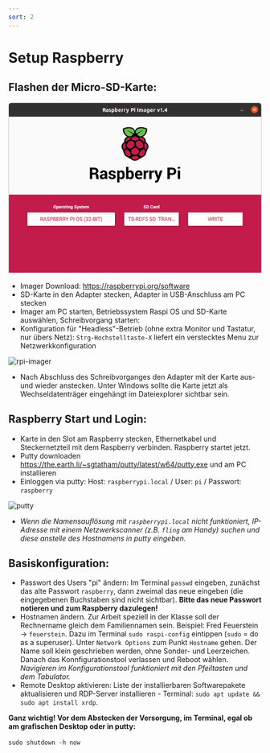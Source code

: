 ```yaml
---
sort: 2
---
```


# Setup Raspberry

## Flashen der Micro-SD-Karte:

![rpi-imager](img/imager.png)

- Imager Download: <https://raspberrypi.org/software>
- SD-Karte in den Adapter stecken, Adapter in USB-Anschluss am PC stecken
- Imager am PC starten, Betriebssystem Raspi OS und SD-Karte auswählen, Schreibvorgang starten:
- Konfiguration für "Headless"-Betrieb (ohne extra Monitor und Tastatur, nur übers Netz): 
```Strg-Hochstelltaste-X``` liefert ein verstecktes Menu zur Netzwerkkonfiguration

![rpi-imager](img/imager-net.png)

- Nach Abschluss des Schreibvorganges den Adapter mit der Karte aus- und wieder anstecken. Unter Windows sollte die Karte jetzt als Wechseldatenträger eingehängt im Dateiexplorer sichtbar sein.

##  Raspberry Start und Login:

- Karte in den Slot am Raspberry stecken, Ethernetkabel und Steckernetzteil mit dem Raspberry verbinden. Raspberry startet jetzt.
- Putty downloaden <https://the.earth.li/~sgtatham/putty/latest/w64/putty.exe> und am PC installieren
- Einloggen via putty: Host: ```raspberrypi.local``` / User: ```pi``` / Passwort: ```raspberry```

![putty](img/putty.png)

- _Wenn die Namensauflösung mit ```raspberrypi.local``` nicht funktioniert, IP-Adresse mit einem Netzwerkscanner (z.B. ```fling``` am Handy) suchen und diese anstelle des Hostnamens in putty eingeben._

## Basiskonfiguration:
- Passwort des Users "pi" ändern: Im Terminal ```passwd``` eingeben, zunächst das alte Passwort ```raspberry```, dann zweimal das neue eingeben (die eingegebenen Buchstaben sind nicht sichtbar). __Bitte das neue Passwort notieren und zum Raspberry dazulegen!__
- Hostnamen ändern. Zur Arbeit speziell in der Klasse soll der Rechnername gleich dem Familiennamen sein. Beispiel: Fred Feuerstein -> ```feuerstein```. Dazu im Terminal ```sudo raspi-config``` eintippen (```sudo``` = do as a superuser). Unter ```Network Options``` zum Punkt ```Hostname``` gehen. Der Name soll klein geschrieben werden,  ohne Sonder- und Leerzeichen.  Danach das Konnfigurationstool verlassen und Reboot wählen. _Navigieren im Konfigurationstool funktioniert mit den Pfeiltasten und dem Tabulator._
- Remote Desktop aktivieren: Liste der installierbaren Softwarepakete aktualisieren und RDP-Server installieren - Terminal: ```sudo apt update && sudo apt install xrdp```.

__Ganz wichtig! Vor dem Abstecken der Versorgung,
im Terminal, egal ob am grafischen Desktop oder in putty:__ 

```sudo shutdown -h now```


 


